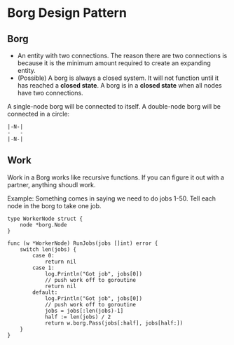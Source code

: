 # Borg Design Pattern

## Borg
  * An entity with two connections. 
The reason there are two connections is because it is the minimum amount required to create an expanding entity.
  * (Possible) A borg is always a closed system.
It will not function until it has reached a **closed state**.
A borg is in a **closed state** when all nodes have two connections.


A single-node borg will be connected to itself.
A double-node borg will be connected in a circle:
```
|-N-|
-   -
|-N-|
```

## Work
Work in a Borg works like recursive functions.
If you can figure it out with a partner, anything shoudl work.

Example: Something comes in saying we need to do jobs 1-50.
Tell each node in the borg to take one job.  
```
type WorkerNode struct {
	node *borg.Node
}

func (w *WorkerNode) RunJobs(jobs []int) error {
	switch len(jobs) {
		case 0:
			return nil
		case 1:
			log.Println("Got job", jobs[0])
			// push work off to goroutine 
			return nil
		default:
			log.Println("Got job", jobs[0])
			// push work off to goroutine
			jobs = jobs[:len(jobs)-1]
			half := len(jobs) / 2
			return w.borg.Pass(jobs[:half], jobs[half:])
	}
}



```  
